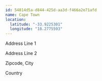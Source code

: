 ```yaml
---
id: 54814d5a-d844-425d-aa3d-f466a2e71afd
name: Cape Town
location:
  latitude: "-33.9225301"
  longitude: "18.2775593"
---
```


Address Line 1

Address Line 2

Zipcode, City

Country

